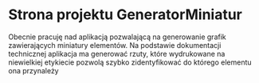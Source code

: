 # Strona projektu GeneratorMiniatur

Obecnie pracuję nad aplikacją pozwalającą na generowanie grafik zawierających miniatury elementów. Na podstawie dokumentacji technicznej aplikacja ma generować rzuty, które wydrukowane na niewielkiej etykiecie pozwolą szybko zidentyfikować do którego elementu ona przynależy